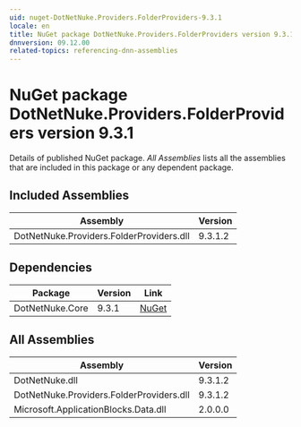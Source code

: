 ```yaml
---
uid: nuget-DotNetNuke.Providers.FolderProviders-9.3.1
locale: en
title: NuGet package DotNetNuke.Providers.FolderProviders version 9.3.1
dnnversion: 09.12.00
related-topics: referencing-dnn-assemblies
---
```


# NuGet package DotNetNuke.Providers.FolderProviders version 9.3.1
Details of published NuGet package.
*All Assemblies* lists all the assemblies that are included in this package or any dependent package.

## Included Assemblies

|Assembly|Version|
|---|---|
|DotNetNuke.Providers.FolderProviders.dll|9.3.1.2|

## Dependencies

|Package|Version|Link|
|---|---|---|
|DotNetNuke.Core|9.3.1|[NuGet](https://www.nuget.org/packages/DotNetNuke.Core/9.3.1)|

## All Assemblies

|Assembly|Version|
|---|---|
|DotNetNuke.dll|9.3.1.2|
|DotNetNuke.Providers.FolderProviders.dll|9.3.1.2|
|Microsoft.ApplicationBlocks.Data.dll|2.0.0.0|

